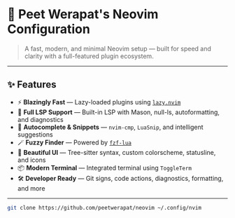 # 🧠 Peet Werapat's Neovim Configuration

> A fast, modern, and minimal Neovim setup — built for speed and clarity with a full-featured plugin ecosystem.

---

## ✨ Features

- ⚡ **Blazingly Fast** — Lazy-loaded plugins using [`lazy.nvim`](https://github.com/folke/lazy.nvim)
- 🧩 **Full LSP Support** — Built-in LSP with Mason, null-ls, autoformatting, and diagnostics
- 🧠 **Autocomplete & Snippets** — `nvim-cmp`, `LuaSnip`, and intelligent suggestions
- 🪄 **Fuzzy Finder** — Powered by [`fzf-lua`](https://github.com/ibhagwan/fzf-lua)
- 🎨 **Beautiful UI** — Tree-sitter syntax, custom colorscheme, statusline, and icons
- 📦 **Modern Terminal** — Integrated terminal using `ToggleTerm`
- 🛠️ **Developer Ready** — Git signs, code actions, diagnostics, formatting, and more

---

```bash
git clone https://github.com/peetwerapat/neovim ~/.config/nvim
